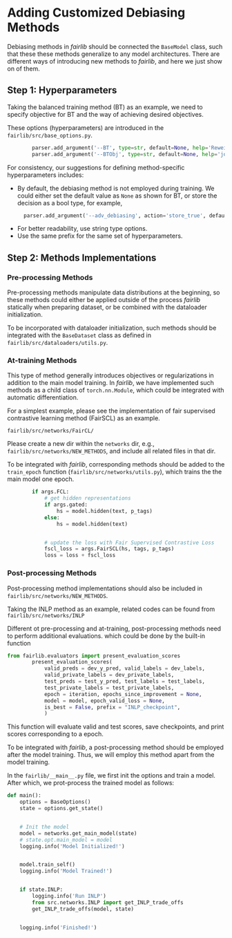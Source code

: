 # Adding Customized Debiasing Methods

Debiasing methods in *fairlib* should be connected the `BaseModel` class, such that these these methods generalize to any model architectures. There are different ways of introducing new methods to *fairlib*, and here we just show on of them. 

## Step 1: Hyperparameters

Taking the balanced training method (BT) as an example, we need to specify objective for BT and the way of achieving desired objectives.

These options (hyperparameters) are introduced in the `fairlib/src/base_options.py`.

```python
        parser.add_argument('--BT', type=str, default=None, help='Reweighting | Resampling')
        parser.add_argument('--BTObj', type=str, default=None, help='joint | y | g | stratified_y | stratified_g')
```

For consistency, our suggestions for defining method-specific hyperparameters includes:
- By default, the debiasing method is not employed during training. We could either set the default value as `None` as shown for BT, or store the decision as a bool type, for example,
  ```python
    parser.add_argument('--adv_debiasing', action='store_true', default=False, help='Adv debiasing?')
  ```
- For better readability, use string type options.
- Use the same prefix for the same set of hyperparameters.

## Step 2: Methods Implementations

### Pre-processing Methods

Pre-processing methods manipulate data distributions at the beginning, so these methods could either be applied outside of the process *fairlib* statically when preparing dataset, or be combined with the dataloader initialization. 

To be incorporated with dataloader initialization, such methods should be integrated with the `BaseDataset` class as defined in `fairlib/src/dataloaders/utils.py`.

### At-training Methods

This type of method generally introduces objectives or regularizations in addition to the main model training. In *fairlib*, we have implemented such methods as a child class of `torch.nn.Module`, which could be integrated with automatic differentiation.

For a simplest example, please see the implementation of fair supervised contrastive learning method (FairSCL) as an example. 

`fairlib/src/networks/FairCL/`

Please create a new dir within the `networks` dir, e.g., `fairlib/src/networks/NEW_METHODS`, and include all related files in that dir.

To be integrated with *fairlib*, corresponding methods should be added to the `train_epoch` function (`fairlib/src/networks/utils.py`), which trains the the main model one epoch. 

```python
        if args.FCL:
            # get hidden representations
            if args.gated:
                hs = model.hidden(text, p_tags)
            else:
                hs = model.hidden(text)


            # update the loss with Fair Supervised Contrastive Loss
            fscl_loss = args.FairSCL(hs, tags, p_tags)
            loss = loss + fscl_loss
```

### Post-processing Methods

Post-processing method implementations should also be included in `fairlib/src/networks/NEW_METHODS`.

Taking the INLP method as an example, related codes can be found from `fairlib/src/networks/INLP`

Different ot pre-processing and at-training, post-processing methods need to perform additional evaluations. which could be done by the built-in function
```python
from fairlib.evaluators import present_evaluation_scores
        present_evaluation_scores(
            valid_preds = dev_y_pred, valid_labels = dev_labels, 
            valid_private_labels = dev_private_labels,
            test_preds = test_y_pred, test_labels = test_labels, 
            test_private_labels = test_private_labels,
            epoch = iteration, epochs_since_improvement = None, 
            model = model, epoch_valid_loss = None,
            is_best = False, prefix = "INLP_checkpoint",
            )
```

This function will evaluate valid and test scores, save checkpoints, and print scores corresponding to a epoch.

To be integrated with *fairlib*, a post-processing method should be employed after the model training. Thus, we will employ this method apart from the model training.

In the `fairlib/__main__.py` file, we first init the options and train a model. After which, we prot-process the trained model as follows:
```python
def main():
    options = BaseOptions()
    state = options.get_state()


    # Init the model
    model = networks.get_main_model(state)
    # state.opt.main_model = model
    logging.info('Model Initialized!')


    model.train_self()
    logging.info('Model Trained!')


    if state.INLP:
        logging.info('Run INLP')
        from src.networks.INLP import get_INLP_trade_offs
        get_INLP_trade_offs(model, state)


    logging.info('Finished!')
```